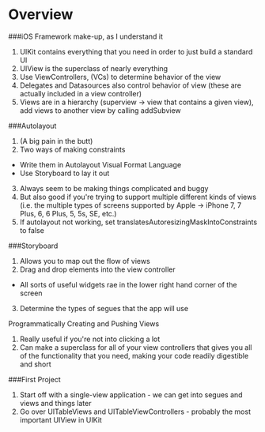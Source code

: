 Overview
========

###iOS Framework make-up, as I understand it

1. UIKit contains everything that you need in order to just build a standard UI
2. UIView is the superclass of nearly everything
3. Use ViewControllers, (VCs) to determine behavior of the view
4. Delegates and Datasources also control behavior of view (these are actually included in a view controller)
5. Views are in a hierarchy (superview -> view that contains a given view), add views to another view by calling addSubview

###Autolayout

1. (A big pain in the butt)
2. Two ways of making constraints
  - Write them in Autolayout Visual Format Language
  - Use Storyboard to lay it out
3. Always seem to be making things complicated and buggy
4. But also good if you're trying to support multiple different kinds of views (i.e. the multiple types of screens supported by Apple -> iPhone 7, 7 Plus, 6, 6 Plus, 5, 5s, SE, etc.)
5. If autolayout not working, set translatesAutoresizingMaskIntoConstraints to false

###Storyboard

1. Allows you to map out the flow of views
2. Drag and drop elements into the view controller
  - All sorts of useful widgets rae in the lower right hand corner of the screen
3. Determine the types of segues that the app will use


Programmatically Creating and Pushing Views

1. Really useful if you're not into clicking a lot
2. Can make a superclass for all of your view controllers that gives you all of the functionality that you need, making your code readily digestible and short


###First Project

1. Start off with a single-view application - we can get into segues and views and things later
2. Go over UITableViews and UITableViewControllers - probably the most important UIView in UIKit